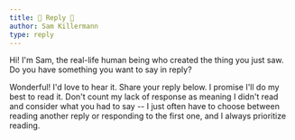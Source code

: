 ```yaml
---
title: 🤔 Reply 💬
author: Sam Killermann
type: reply
---
```


Hi! I'm Sam, the real-life human being who created the thing you just saw. Do you have something you want to say in reply? 

Wonderful! I'd love to hear it. Share your reply below. I promise I'll do my best to read it. Don't count my lack of response as meaning I didn't read and consider what you had to say -- I just often have to choose between reading another reply or responding to the first one, and I always prioritize reading.